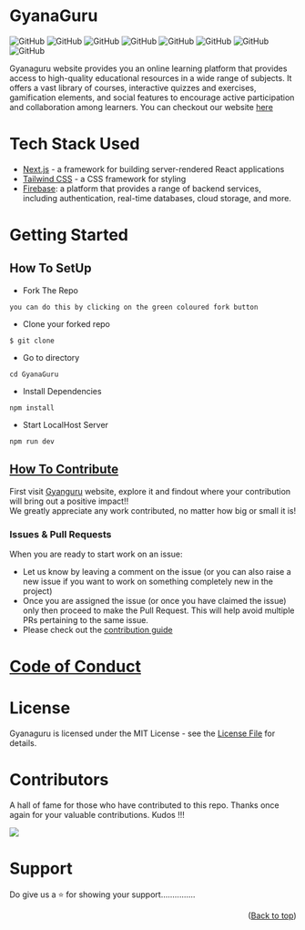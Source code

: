 <div id="top"></div>

# GyanaGuru

![GitHub](https://img.shields.io/github/forks/PiyushKalyanpy/GyanaGuru)
![GitHub](https://img.shields.io/github/stars/PiyushKalyanpy/GyanaGuru)
![GitHub](https://img.shields.io/github/license/PiyushKalyanpy/GyanaGuru)
![GitHub](https://img.shields.io/github/issues/PiyushKalyanpy/GyanaGuru)
![GitHub](https://img.shields.io/github/repo-size/PiyushKalyanpy/GyanaGuru)
![GitHub](https://img.shields.io/github/contributors/PiyushKalyanpy/GyanaGuru)
![GitHub](https://img.shields.io/github/last-commit/PiyushKalyanpy/GyanaGuru)
![GitHub](https://img.shields.io/github/issues-pr-closed/PiyushKalyanpy/GyanaGuru)

Gyanaguru website provides you an online learning platform that provides access to high-quality educational resources in a wide range of subjects.
It offers a vast library of courses, interactive quizzes and exercises, gamification elements, and social features to encourage active participation and collaboration among learners.
You can checkout our website [here](https://gyanaguru.vercel.app/)




# Tech Stack Used

- [Next.js](https://nextjs.org/) - a framework for building server-rendered React applications
- [Tailwind CSS](https://tailwindcss.com/) - a CSS framework for styling
- [Firebase](https://firebase.google.com/): a platform that provides a range of backend services, including authentication, real-time databases, cloud storage, and more.

# Getting Started

## How To SetUp

- Fork The Repo

```
you can do this by clicking on the green coloured fork button
```

- Clone your forked repo

```
$ git clone
```

- Go to directory

```
cd GyanaGuru
```

- Install Dependencies

```
npm install
```

- Start LocalHost Server

```
npm run dev
```

## [How To Contribute](CONTRIBUTIONS%20GUIDE.md)

First visit [Gyanguru](https://gyanaguru.vercel.app/) website, explore it
and findout where your contribution will bring out a positive impact!!  
We greatly appreciate any work contributed, no matter how big or small it is!
<br>

### Issues & Pull Requests

When you are ready to start work on an issue:

- Let us know by leaving a comment on the issue (or you can also raise a new issue if you want to work on something completely new in the project)
- Once you are assigned the issue (or once you have claimed the issue) only then proceed to make the Pull Request. This will help avoid multiple PRs pertaining to the same issue.
- Please check out the [contribution guide](CONTRIBUTING.md)

# [Code of Conduct](CODE%20OF%20CONDUCT.md)

# License

Gyanaguru is licensed under the MIT License - see the [License File](LICENSE) for details.

# Contributors

A hall of fame for those who have contributed to this repo. Thanks once again for your valuable contributions. Kudos !!!
<br>

<a href="https://github.com/piyushkalyanpy/GyanaGuru/graphs/contributors">
  <img src="https://contrib.rocks/image?repo=piyushkalyanpy/GyanaGuru" />
</a>

# Support

Do give us a ⭐️ for showing your support...............

<p align="right">(<a href="#top">Back to top</a>)</p>
